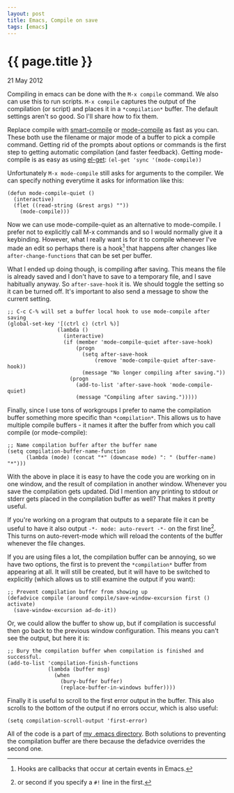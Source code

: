 ```yaml
---
layout: post
title: Emacs, Compile on save
tags: [emacs]
---
```


{{ page.title }}
================
<p class="meta">21 May 2012</p>

Compiling in emacs can be done with the `M-x compile` command. We also can use this to run scripts. `M-x compile` captures the output of the compilation (or script) and places it in a `*compilation*` buffer. The default settings aren't so good. So I'll share how to fix them.

Replace compile with [smart-compile](http://www.emacswiki.org/emacs/SmartCompile) or [mode-compile](http://emacswiki.org/emacs/ModeCompile) as fast as you can. These both use the filename or major mode of a buffer to pick a compile command. Getting rid of the prompts about options or commands is the first step to getting automatic compilation (and faster feedback). Getting mode-compile is as easy as using [el-get](https://github.com/dimitri/el-get): `(el-get 'sync '(mode-compile))`

Unfortunately `M-x mode-compile` still asks for arguments to the compiler. We can specify nothing everytime it asks for information like this:

~~~
(defun mode-compile-quiet ()
  (interactive)
  (flet ((read-string (&rest args) ""))
    (mode-compile)))
~~~

Now we can use mode-compile-quiet as an alternative to mode-compile. I prefer not to explicitly call M-x commands and so I would normally give it a keybinding. However, what I really want is for it to compile whenever I've made an edit so perhaps there is a hook[^1] that happens after changes like `after-change-functions` that can be set per buffer.

What I ended up doing though, is compiling after saving. This means the file is already saved and I don't have to save to a temporary file, and I save habitually anyway. So `after-save-hook` it is. We should toggle the setting so it can be turned off. It's important to also send a message to show the current setting.

~~~
;; C-c C-% will set a buffer local hook to use mode-compile after saving
(global-set-key '[(ctrl c) (ctrl %)]
                (lambda () 
                  (interactive)
                  (if (member 'mode-compile-quiet after-save-hook)
                      (progn
                        (setq after-save-hook 
                            (remove 'mode-compile-quiet after-save-hook))
                        (message "No longer compiling after saving."))
                    (progn
                      (add-to-list 'after-save-hook 'mode-compile-quiet)
                      (message "Compiling after saving.")))))
~~~

Finally, since I use tons of workgroups I prefer to name the compilation buffer something more specific than `*compilation*`. This allows us to have multiple compile buffers - it names it after the buffer from which you call compile (or mode-compile):

~~~
;; Name compilation buffer after the buffer name
(setq compilation-buffer-name-function 
      (lambda (mode) (concat "*" (downcase mode) ": " (buffer-name) "*")))
~~~

With the above in place it is easy to have the code you are working on in one window, and the result of compilation in another window. Whenever you save the compilation gets updated. Did I mention any printing to stdout or stderr gets placed in the compilation buffer as well? That makes it pretty useful.

If you're working on a program that outputs to a separate file it can be useful to have it also output `-*- mode: auto-revert -*-` on the first line[^2]. This turns on auto-revert-mode which will reload the contents of the buffer whenever the file changes.

If you are using files a lot, the compilation buffer can be annoying, so we have two options, the first is to prevent the `*compilation*` buffer from appearing at all. It will still be created, but it will have to be switched to explicitly (which allows us to still examine the output if you want):

~~~
;; Prevent compilation buffer from showing up
(defadvice compile (around compile/save-window-excursion first () activate)
  (save-window-excursion ad-do-it))
~~~

Or, we could allow the buffer to show up, but if compilation is successful then go back to the previous window configuration. This means you can't see the output, but here it is:

~~~
;; Bury the compilation buffer when compilation is finished and successful.
(add-to-list 'compilation-finish-functions
             (lambda (buffer msg)
               (when 
                 (bury-buffer buffer)
                 (replace-buffer-in-windows buffer))))
~~~

Finally it is useful to scroll to the first error output in the buffer. This also scrolls to the bottom of the output if no errors occur, which is also useful:

~~~
(setq compilation-scroll-output 'first-error)
~~~

All of the code is a part of [my .emacs directory](https://github.com/vwood/.emacs.d). Both solutions to preventing the compilation buffer are there because the defadvice overrides the second one.

[^1]: Hooks are callbacks that occur at certain events in Emacs.
[^2]: or second if you specify a `#!` line in the first.
